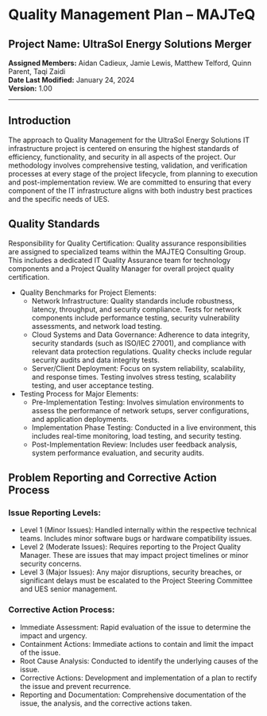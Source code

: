 # Quality Management Plan – MAJTeQ
## Project Name: UltraSol Energy Solutions Merger
**Assigned Members:** Aidan Cadieux, Jamie Lewis, Matthew Telford, Quinn Parent, Taqi Zaidi  
**Date Last Modified:** January 24, 2024  
**Version:** 1.00  

--- 
## Introduction
The approach to Quality Management for the UltraSol Energy Solutions IT infrastructure project is centered on ensuring the highest standards of efficiency, functionality, and security in all aspects of the project. Our methodology involves comprehensive testing, validation, and verification processes at every stage of the project lifecycle, from planning to execution and post-implementation review. We are committed to ensuring that every component of the IT infrastructure aligns with both industry best practices and the specific needs of UES.
## Quality Standards
Responsibility for Quality Certification: Quality assurance responsibilities are assigned to specialized teams within the MAJTEQ Consulting Group. This includes a dedicated IT Quality Assurance team for technology components and a Project Quality Manager for overall project quality certification. 
- Quality Benchmarks for Project Elements:
	- Network Infrastructure: Quality standards include robustness, latency, throughput, and security compliance. Tests for network components include performance testing, security vulnerability assessments, and network load testing.
	- Cloud Systems and Data Governance: Adherence to data integrity, security standards (such as ISO/IEC 27001), and compliance with relevant data protection regulations. Quality checks include regular security audits and data integrity tests.
	- Server/Client Deployment: Focus on system reliability, scalability, and response times. Testing involves stress testing, scalability testing, and user acceptance testing.
- Testing Process for Major Elements:
	- Pre-Implementation Testing: Involves simulation environments to assess the performance of network setups, server configurations, and application deployments.
	- Implementation Phase Testing: Conducted in a live environment, this includes real-time monitoring, load testing, and security testing.
	- Post-Implementation Review: Includes user feedback analysis, system performance evaluation, and security audits. 
## Problem Reporting and Corrective Action Process
### Issue Reporting Levels:
- Level 1 (Minor Issues): Handled internally within the respective technical teams. Includes minor software bugs or hardware compatibility issues.
- Level 2 (Moderate Issues): Requires reporting to the Project Quality Manager. These are issues that may impact project timelines or minor security concerns.
- Level 3 (Major Issues): Any major disruptions, security breaches, or significant delays must be escalated to the Project Steering Committee and UES senior management.
### Corrective Action Process:
- Immediate Assessment: Rapid evaluation of the issue to determine the impact and urgency.
- Containment Actions: Immediate actions to contain and limit the impact of the issue.
- Root Cause Analysis: Conducted to identify the underlying causes of the issue.
- Corrective Actions: Development and implementation of a plan to rectify the issue and prevent recurrence.
- Reporting and Documentation: Comprehensive documentation of the issue, the analysis, and the corrective actions taken.